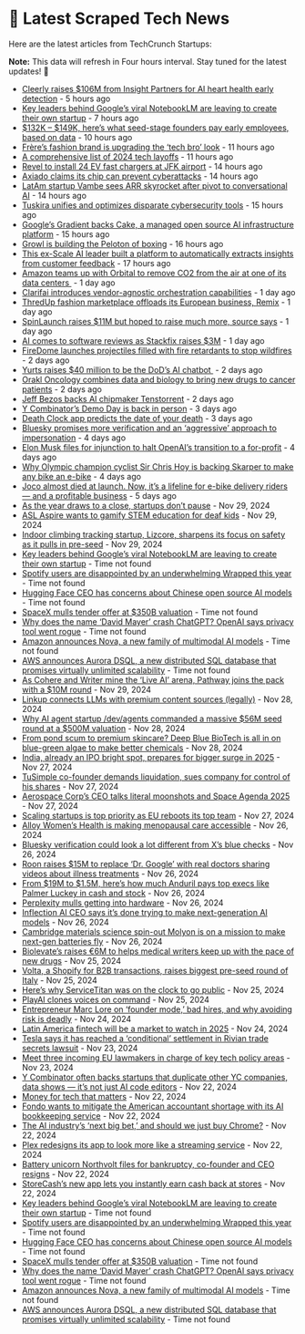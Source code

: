 
# 📰 Latest Scraped Tech News

Here are the latest articles from TechCrunch Startups:

**Note:** This data will refresh in Four hours interval. Stay tuned for the latest updates! 🔄
- [Cleerly raises $106M from Insight Partners for AI heart health early detection](https://techcrunch.com/2024/12/04/cleerly-raises-106m-from-insight-partners-for-ai-heart-health-early-detection/) - 5 hours ago
- [Key leaders behind Google’s viral NotebookLM are leaving to create their own startup](https://techcrunch.com/2024/12/04/key-leaders-behind-googles-viral-notebooklm-are-leaving-to-create-their-own-startup/) - 7 hours ago
- [$132K – $149K, here’s what seed-stage founders pay early employees, based on data](https://techcrunch.com/2024/12/04/132k-149k-heres-what-seed-stage-founders-pay-early-employees-based-on-data/) - 10 hours ago
- [Frère’s fashion brand is upgrading the ‘tech bro’ look](https://techcrunch.com/2024/12/04/freres-fashion-brand-is-upgrading-the-tech-bro-look/) - 11 hours ago
- [A comprehensive list of 2024 tech layoffs](https://techcrunch.com/2024/12/04/tech-layoffs-2024-list/) - 11 hours ago
- [Revel to install 24 EV fast chargers at JFK airport](https://techcrunch.com/2024/12/04/revel-to-install-24-fast-ev-chargers-at-jfk-airport/) - 14 hours ago
- [Axiado claims its chip can prevent cyberattacks](https://techcrunch.com/2024/12/04/axiado-claims-its-chip-can-prevent-cyberattacks/) - 14 hours ago
- [LatAm startup Vambe sees ARR skyrocket after pivot to conversational AI](https://techcrunch.com/2024/12/04/latam-startup-vambe-sees-arr-skyrocket-after-pivot-to-conversational-ai/) - 14 hours ago
- [Tuskira unifies and optimizes disparate cybersecurity tools](https://techcrunch.com/2024/12/04/tuskira-aims-to-unify-and-optimize-disparate-cybersecurity-tools/) - 15 hours ago
- [Google’s Gradient backs Cake, a managed open source AI infrastructure platform](https://techcrunch.com/2024/12/04/googles-gradient-backs-cake-a-managed-open-source-ai-infrastructure-platform/) - 15 hours ago
- [Growl is building the Peloton of boxing](https://techcrunch.com/2024/12/04/growl-is-building-the-peloton-of-boxing/) - 16 hours ago
- [This ex-Scale AI leader built a platform to automatically extracts insights from customer feedback](https://techcrunch.com/2024/12/04/enterpret-automatically-extracts-insights-from-customer-feedback/) - 17 hours ago
- [Amazon teams up with Orbital to remove CO2 from the air at one of its data centers ](https://techcrunch.com/2024/12/03/amazon-teams-up-with-orbital-to-remove-co2-from-the-air-at-one-of-its-datacenters/) - 1 day ago
- [Clarifai introduces vendor-agnostic orchestration capabilities](https://techcrunch.com/2024/12/03/clarifai-introduces-vendor-agnostic-orchestration-capabilities/) - 1 day ago
- [ThredUp fashion marketplace offloads its European business, Remix](https://techcrunch.com/2024/12/03/thredup-fashion-marketplace-offloads-its-european-business-remix/) - 1 day ago
- [SpinLaunch raises $11M but hoped to raise much more, source says](https://techcrunch.com/2024/12/03/once-buzzy-space-startup-spinlaunch-raises-11m-but-hoped-to-raise-more-sources-say/) - 1 day ago
- [AI comes to software reviews as Stackfix raises $3M](https://techcrunch.com/2024/12/03/ai-comes-to-software-reviews-as-stackfix-raises-3m/) - 1 day ago
- [FireDome launches projectiles filled with fire retardants to stop wildfires](https://techcrunch.com/2024/12/03/firedome-launches-projectiles-filled-with-fire-retardants-to-stop-wildfires/) - 2 days ago
- [Yurts raises $40 million to be the DoD’s AI chatbot ](https://techcrunch.com/2024/12/03/yurts-raises-40-million-to-be-the-dods-ai-chatbot/) - 2 days ago
- [Orakl Oncology combines data and biology to bring new drugs to cancer patients](https://techcrunch.com/2024/12/03/orakl-oncology-combines-data-and-biology-to-bring-new-drugs-to-cancer-patients/) - 2 days ago
- [Jeff Bezos backs AI chipmaker Tenstorrent](https://techcrunch.com/2024/12/02/jeff-bezos-backs-ai-chipmaker-tenstorrent/) - 2 days ago
- [Y Combinator’s Demo Day is back in person](https://techcrunch.com/2024/12/01/y-combinators-demo-day-is-back-in-person/) - 3 days ago
- [Death Clock app predicts the date of your death](https://techcrunch.com/2024/12/01/death-clock-app-predicts-the-date-of-your-death/) - 3 days ago
- [Bluesky promises more verification and an ‘aggressive’ approach to impersonation](https://techcrunch.com/2024/11/30/bluesky-promises-more-verification-and-an-aggressive-approach-to-impersonation/) - 4 days ago
- [Elon Musk files for injunction to halt OpenAI’s transition to a for-profit](https://techcrunch.com/2024/11/30/elon-musk-files-for-injunction-to-halt-openais-transition-to-a-for-profit/) - 4 days ago
- [Why Olympic champion cyclist Sir Chris Hoy is backing Skarper to make any bike an e-bike](https://techcrunch.com/2024/11/30/why-olympic-champion-cyclist-sir-chris-hoy-is-backing-skarper-to-make-any-bike-an-ebike/) - 4 days ago
- [Joco almost died at launch. Now, it’s a lifeline for e-bike delivery riders — and a profitable business](https://techcrunch.com/2024/11/30/joco-almost-died-at-launch-now-its-a-lifeline-for-e-bike-delivery-riders-and-a-profitable-business/) - 5 days ago
- [As the year draws to a close, startups don’t pause](https://techcrunch.com/2024/11/29/as-the-year-draws-to-a-close-startups-dont-pause/) - Nov 29, 2024
- [ASL Aspire wants to gamify STEM education for deaf kids](https://techcrunch.com/2024/11/29/asl-aspire-wants-to-gamify-stem-education-for-deaf-kids/) - Nov 29, 2024
- [Indoor climbing tracking startup, Lizcore, sharpens its focus on safety as it pulls in pre-seed](https://techcrunch.com/2024/11/29/indoor-climbing-tracking-startup-lizcore-sharpens-its-focus-on-safety-as-it-pulls-in-pre-seed/) - Nov 29, 2024
- [Key leaders behind Google’s viral NotebookLM are leaving to create their own startup](https://techcrunch.com/2024/12/04/key-leaders-behind-googles-viral-notebooklm-are-leaving-to-create-their-own-startup/) - Time not found
- [Spotify users are disappointed by an underwhelming Wrapped this year](https://techcrunch.com/2024/12/04/spotify-users-are-disappointed-by-an-underwhelming-wrapped-this-year/) - Time not found
- [Hugging Face CEO has concerns about Chinese open source AI models](https://techcrunch.com/2024/12/03/huggingface-ceo-has-concerns-about-chinese-open-source-ai-models/) - Time not found
- [SpaceX mulls tender offer at $350B valuation](https://techcrunch.com/2024/12/03/spacex-mulls-tender-offer-at-350b-valuation/) - Time not found
- [Why does the name ‘David Mayer’ crash ChatGPT? OpenAI says privacy tool went rogue](https://techcrunch.com/2024/12/03/why-does-the-name-david-mayer-crash-chatgpt-digital-privacy-requests-may-be-at-fault/) - Time not found
- [Amazon announces Nova, a new family of multimodal AI models](https://techcrunch.com/2024/12/03/amazon-announces-nova-a-new-family-of-multimodal-ai-models/) - Time not found
- [AWS announces Aurora DSQL, a new distributed SQL database that promises virtually unlimited scalability](https://techcrunch.com/2024/12/03/aws-announces-aurora-dsql-a-new-distributed-sql-database-that-promises-virtually-unlimited-scalability/) - Time not found
- [As Cohere and Writer mine the ‘Live AI’ arena, Pathway joins the pack with a $10M round](https://techcrunch.com/2024/11/29/as-cohere-and-writer-mine-the-live-ai-arena-pathway-joins-the-pack-with-a-10m-round/) - Nov 29, 2024
- [Linkup connects LLMs with premium content sources (legally)](https://techcrunch.com/2024/11/28/linkup-connects-llms-with-premium-content-sources-legally/) - Nov 28, 2024
- [Why AI agent startup /dev/agents commanded a massive $56M seed round at a $500M valuation](https://techcrunch.com/2024/11/28/ai-agent-startup-dev-agents-has-raised-a-massive-56m-seed-round-at-a-500m-valuation/) - Nov 28, 2024
- [From pond scum to premium skincare? Deep Blue BioTech is all in on blue-green algae to make better chemicals](https://techcrunch.com/2024/11/28/from-pond-scum-to-premium-skincare-deep-blue-biotech-is-all-in-on-blue-green-algae-to-make-better-chemicals/) - Nov 28, 2024
- [India, already an IPO bright spot, prepares for bigger surge in 2025](https://techcrunch.com/2024/11/27/india-already-an-ipo-bright-spot-prepares-for-bigger-surge-in-2025/) - Nov 27, 2024
- [TuSimple co-founder demands liquidation, sues company for control of his shares](https://techcrunch.com/2024/11/27/tusimple-co-founder-demands-liquidation-sues-company-for-control-of-his-shares/) - Nov 27, 2024
- [Aerospace Corp’s CEO talks literal moonshots and Space Agenda 2025](https://techcrunch.com/podcast/aerospace-corps-ceo-talks-literal-moonshots-and-space-agenda-2025/) - Nov 27, 2024
- [Scaling startups is top priority as EU reboots its top team](https://techcrunch.com/2024/11/27/scaling-startups-is-top-priority-as-eu-reboots-its-top-team/) - Nov 27, 2024
- [Alloy Women’s Health is making menopausal care accessible](https://techcrunch.com/podcast/alloy-womens-health-is-making-menopausal-care-accessible/) - Nov 26, 2024
- [Bluesky verification could look a lot different from X’s blue checks](https://techcrunch.com/2024/11/26/bluesky-verification-could-look-a-lot-different-from-xs-blue-checks/) - Nov 26, 2024
- [Roon raises $15M to replace ‘Dr. Google’ with real doctors sharing videos about illness treatments](https://techcrunch.com/2024/11/26/roon-raises-15m-to-replace-dr-google-with-real-doctors-sharing-videos-about-illness-treatments/) - Nov 26, 2024
- [From $19M to $1.5M, here’s how much Anduril pays top execs like Palmer Luckey in cash and stock](https://techcrunch.com/2024/11/26/anduril-salaries-palmer-luckey-other-execs-how-much-do-they-make/) - Nov 26, 2024
- [Perplexity mulls getting into hardware](https://techcrunch.com/2024/11/26/perplexity-mulls-getting-into-hardware/) - Nov 26, 2024
- [Inflection AI CEO says it’s done trying to make next-generation AI models](https://techcrunch.com/2024/11/26/inflection-ceo-says-its-done-competing-to-make-next-generation-ai-models/) - Nov 26, 2024
- [Cambridge materials science spin-out Molyon is on a mission to make next-gen batteries fly](https://techcrunch.com/2024/11/26/cambridge-materials-science-spin-out-molyon-is-on-a-mission-to-make-next-gen-batteries-fly/) - Nov 26, 2024
- [Biolevate’s raises €6M to helps medical writers keep up with the pace of new drugs](https://techcrunch.com/2024/11/25/biolevates-raises-e6m-to-helps-medical-writers-keep-up-with-the-pace-of-new-drugs/) - Nov 25, 2024
- [Volta, a Shopify for B2B transactions, raises biggest pre-seed round of Italy](https://techcrunch.com/2024/11/25/volta-a-shopify-for-b2b-transactions-raises-biggest-pre-seed-round-of-italy/) - Nov 25, 2024
- [Here’s why ServiceTitan was on the clock to go public](https://techcrunch.com/2024/11/25/heres-why-servicetitan-was-on-the-clock-to-go-public/) - Nov 25, 2024
- [PlayAI clones voices on command](https://techcrunch.com/2024/11/25/playai-clones-voices-on-command/) - Nov 25, 2024
- [Entrepreneur Marc Lore on ‘founder mode,’ bad hires, and why avoiding risk is deadly](https://techcrunch.com/2024/11/24/entrepreneur-marc-lore-on-founder-mode-bad-hires-and-why-avoiding-risk-is-deadly/) - Nov 24, 2024
- [Latin America fintech will be a market to watch in 2025](https://techcrunch.com/2024/11/24/latin-america-fintech-will-be-a-market-to-watch-in-2025/) - Nov 24, 2024
- [Tesla says it has reached a ‘conditional’ settlement in Rivian trade secrets lawsuit](https://techcrunch.com/2024/11/23/tesla-says-it-has-reached-a-conditional-settlement-in-rivian-trade-secrets-lawsuit/) - Nov 23, 2024
- [Meet three incoming EU lawmakers in charge of key tech policy areas](https://techcrunch.com/2024/11/23/meet-three-incoming-eu-lawmakers-in-charge-of-key-tech-policy-areas/) - Nov 23, 2024
- [Y Combinator often backs startups that duplicate other YC companies, data shows — it’s not just AI code editors](https://techcrunch.com/2024/11/22/y-combinator-often-backs-startups-that-duplicate-other-yc-companies-data-shows-its-not-just-ai-code-editors/) - Nov 22, 2024
- [Money for tech that matters](https://techcrunch.com/2024/11/22/money-for-tech-that-matters/) - Nov 22, 2024
- [Fondo wants to mitigate the American accountant shortage with its AI bookkeeping service](https://techcrunch.com/2024/11/22/yc-backed-fondo-raises-funding-for-its-ai-powered-bookkeeping-and-taxes-platform/) - Nov 22, 2024
- [The AI industry’s ‘next big bet,’ and should we just buy Chrome?](https://techcrunch.com/podcast/the-ai-industrys-next-big-bet-and-should-we-just-buy-chrome/) - Nov 22, 2024
- [Plex redesigns its app to look more like a streaming service](https://techcrunch.com/2024/11/22/plex-redesigns-its-app-to-look-more-like-a-streaming-service/) - Nov 22, 2024
- [Battery unicorn Northvolt files for bankruptcy, co-founder and CEO resigns](https://techcrunch.com/2024/11/22/battery-unicorn-northvolt-files-for-bankruptcy-co-founder-and-ceo-resigns/) - Nov 22, 2024
- [StoreCash’s new app lets you instantly earn cash back at stores](https://techcrunch.com/2024/11/22/storecashs-new-app-lets-you-instantly-earn-cash-back-at-stores/) - Nov 22, 2024
- [Key leaders behind Google’s viral NotebookLM are leaving to create their own startup](https://techcrunch.com/2024/12/04/key-leaders-behind-googles-viral-notebooklm-are-leaving-to-create-their-own-startup/) - Time not found
- [Spotify users are disappointed by an underwhelming Wrapped this year](https://techcrunch.com/2024/12/04/spotify-users-are-disappointed-by-an-underwhelming-wrapped-this-year/) - Time not found
- [Hugging Face CEO has concerns about Chinese open source AI models](https://techcrunch.com/2024/12/03/huggingface-ceo-has-concerns-about-chinese-open-source-ai-models/) - Time not found
- [SpaceX mulls tender offer at $350B valuation](https://techcrunch.com/2024/12/03/spacex-mulls-tender-offer-at-350b-valuation/) - Time not found
- [Why does the name ‘David Mayer’ crash ChatGPT? OpenAI says privacy tool went rogue](https://techcrunch.com/2024/12/03/why-does-the-name-david-mayer-crash-chatgpt-digital-privacy-requests-may-be-at-fault/) - Time not found
- [Amazon announces Nova, a new family of multimodal AI models](https://techcrunch.com/2024/12/03/amazon-announces-nova-a-new-family-of-multimodal-ai-models/) - Time not found
- [AWS announces Aurora DSQL, a new distributed SQL database that promises virtually unlimited scalability](https://techcrunch.com/2024/12/03/aws-announces-aurora-dsql-a-new-distributed-sql-database-that-promises-virtually-unlimited-scalability/) - Time not found